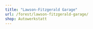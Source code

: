 ```yaml
---
title: "Lawson-Fitzgerald Garage"
url: /forest/lawson-fitzgerald-garage/
shop: Autowerkstatt
---
```

